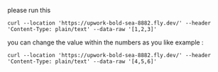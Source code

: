 please run this
```
curl --location 'https://upwork-bold-sea-8882.fly.dev/' --header 'Content-Type: plain/text' --data-raw '[1,2,3]'
```

you can change the value within the numbers as you like
example : 

```
curl --location 'https://upwork-bold-sea-8882.fly.dev/' --header 'Content-Type: plain/text' --data-raw '[4,5,6]'
```
